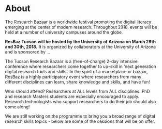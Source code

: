# About

The Research Bazaar is a worldwide festival promoting the digital literacy emerging at the center of modern research. Throughout 2018, events will be held at a number of university campuses around the globe.

<b>ResBaz Tucson will be hosted by the University of Arizona on March 29th and 30th, 2018.</b> It is organized by collaborators at the University of Arizona and is sponsored by ...

The Tucson Research Bazaar is a (free-of-charge) 2-day intensive conference where researchers come together to up-skill in ‘next generation digital research tools and skills’.  In the spirit of a marketplace or bazaar, ResBaz is a highly participatory event where researchers from many different disciplines can learn, share knowledge and skills, and have fun!

Who should attend? Researchers at ALL levels from ALL disciplines. PhD and research Masters students are especially encouraged to apply. Research technologists who support researchers to do their job should also come along!

We are still working on the programme to bring you a broad range of digital research skills topics - below are some of the sessions that will be on offer.

